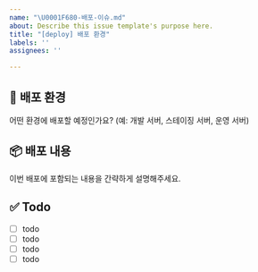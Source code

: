 ```yaml
---
name: "\U0001F680-배포-이슈.md"
about: Describe this issue template's purpose here.
title: "[deploy] 배포 환경"
labels: ''
assignees: ''

---
```


## 📌 배포 환경
어떤 환경에 배포할 예정인가요? (예: 개발 서버, 스테이징 서버, 운영 서버)

## 📦 배포 내용
이번 배포에 포함되는 내용을 간략하게 설명해주세요.

## ✅ Todo
- [ ] todo
- [ ] todo
- [ ] todo
- [ ] todo
